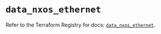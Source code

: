 # `data_nxos_ethernet`

Refer to the Terraform Registry for docs: [`data_nxos_ethernet`](https://registry.terraform.io/providers/ciscodevnet/nxos/0.5.10/docs/data-sources/ethernet).
